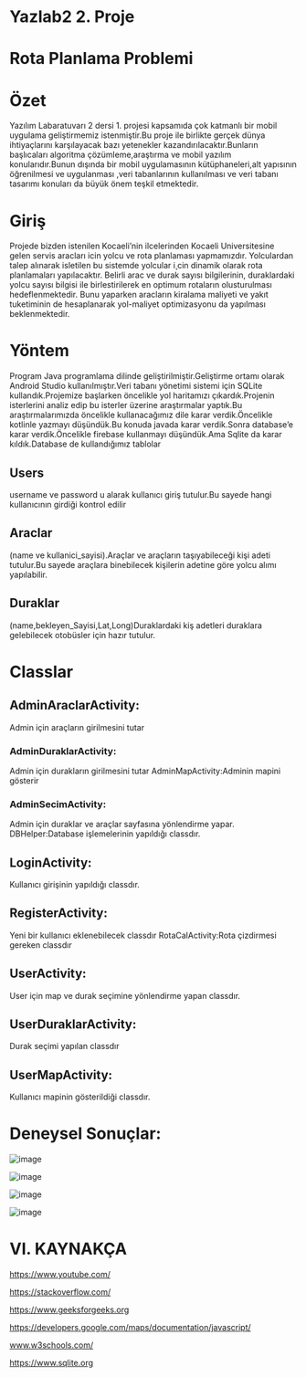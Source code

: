 # Yazlab2 2. Proje
 

# Rota Planlama Problemi 


# Özet

Yazılım Labaratuvarı 2 dersi 1. projesi kapsamıda çok katmanlı bir mobil uygulama geliştirmemiz istenmiştir.Bu proje ile birlikte gerçek dünya ihtiyaçlarını karşılayacak bazı yetenekler kazandırılacaktır.Bunların başlıcaları algoritma çözümleme,araştırma ve mobil yazılım konularıdır.Bunun dışında bir mobil uygulamasının kütüphaneleri,alt yapısının öğrenilmesi ve uygulanması ,veri tabanlarının kullanılması ve veri tabanı tasarımı konuları da büyük önem teşkil etmektedir.

# Giriş

Projede bizden istenilen Kocaeli’nin ilcelerinden Kocaeli Universitesine gelen servis aracları icin yolcu ve rota planlaması yapmamızdır. Yolculardan talep alınarak isletilen bu sistemde yolcular i¸cin dinamik olarak rota planlamaları yapılacaktır. Belirli arac ve durak sayısı bilgilerinin, duraklardaki yolcu sayısı bilgisi ile birlestirilerek en optimum rotaların olusturulması hedeflenmektedir. Bunu yaparken aracların kiralama maliyeti ve yakıt tuketiminin de hesaplanarak yol-maliyet optimizasyonu da yapılması beklenmektedir.

# Yöntem

Program Java programlama dilinde geliştirilmiştir.Geliştirme ortamı olarak Android Studio kullanılmıştır.Veri tabanı yönetimi sistemi için SQLite kullandık.Projemize başlarken öncelikle yol haritamızı çıkardık.Projenin isterlerini analiz edip bu isterler üzerine
araştırmalar yaptık.Bu araştırmalarımızda öncelikle kullanacağımız dile karar verdik.Öncelikle kotlinle yazmayı düşündük.Bu konuda javada karar verdik.Sonra database’e karar verdik.Öncelikle firebase kullanmayı düşündük.Ama Sqlite da karar kıldık.Database de kullandığımız tablolar

## Users
username ve password u alarak kullanıcı giriş tutulur.Bu sayede hangi kullanıcının girdiği kontrol edilir


## Araclar
(name ve kullanici_sayisi).Araçlar ve araçların taşıyabileceği kişi adeti tutulur.Bu sayede araçlara binebilecek kişilerin adetine göre yolcu alımı yapılabilir.

## Duraklar
(name,bekleyen_Sayisi,Lat,Long)Duraklardaki kiş adetleri duraklara gelebilecek otobüsler için hazır tutulur.


# Classlar

## AdminAraclarActivity:
Admin için araçların girilmesini tutar

### AdminDuraklarActivity:
Admin için durakların girilmesini tutar AdminMapActivity:Adminin mapini gösterir

### AdminSecimActivity:
Admin için duraklar ve araçlar sayfasına yönlendirme yapar. DBHelper:Database işlemelerinin yapıldığı classdır.

## LoginActivity:
Kullanıcı girişinin yapıldığı classdır.

## RegisterActivity:
Yeni bir kullanıcı eklenebilecek classdır RotaCalActivity:Rota çizdirmesi gereken classdır

## UserActivity:
User için map ve durak seçimine yönlendirme yapan classdır. 

## UserDuraklarActivity:
Durak seçimi yapılan classdır

## UserMapActivity:
Kullanıcı mapinin gösterildiği classdır. 

# Deneysel Sonuçlar:
![image](https://user-images.githubusercontent.com/58952369/180178890-12ca1348-8cac-4166-8f8b-de835fd67cc4.png)

![image](https://user-images.githubusercontent.com/58952369/180178919-4e2594c9-15e0-4119-9b2d-33211069de30.png)

![image](https://user-images.githubusercontent.com/58952369/180178964-9c01c617-f256-411e-8492-5e0dc02afbb3.png)

![image](https://user-images.githubusercontent.com/58952369/180178984-e3e6a056-bf37-40a9-bc5f-0f225305da49.png)




# VI. KAYNAKÇA 

https://www.youtube.com/ 

https://stackoverflow.com/

https://www.geeksforgeeks.org 

https://developers.google.com/maps/documentation/javascript/ 

www.w3schools.com/

https://www.sqlite.org
